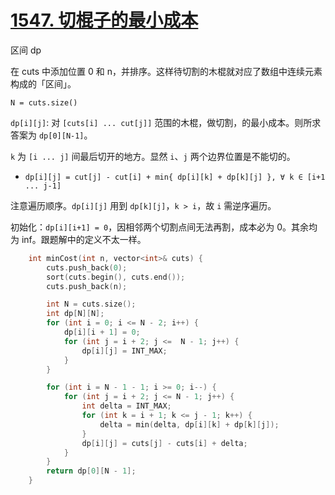 # [1547. 切棍子的最小成本](https://leetcode.cn/problems/minimum-cost-to-cut-a-stick/)

区间 dp

在 cuts 中添加位置 0 和 n，并排序。这样待切割的木棍就对应了数组中连续元素构成的「区间」。

`N = cuts.size()`

`dp[i][j]`: 对 `[cuts[i] ... cut[j]]` 范围的木棍，做切割，的最小成本。则所求答案为 `dp[0][N-1]`。

`k` 为 `[i ... j]` 间最后切开的地方。显然 `i`、`j` 两个边界位置是不能切的。
- `dp[i][j] = cut[j] - cut[i] + min{ dp[i][k] + dp[k][j] }, ∀ k ∈ [i+1 ... j-1]`

注意遍历顺序。`dp[i][j]` 用到 `dp[k][j]`，`k > i`，故 `i` 需逆序遍历。

初始化：`dp[i][i+1] = 0`，因相邻两个切割点间无法再割，成本必为 0。其余均为 inf。跟题解中的定义不太一样。

```cpp
    int minCost(int n, vector<int>& cuts) {
        cuts.push_back(0);
        sort(cuts.begin(), cuts.end());
        cuts.push_back(n);

        int N = cuts.size();
        int dp[N][N];
        for (int i = 0; i <= N - 2; i++) {
            dp[i][i + 1] = 0;
            for (int j = i + 2; j <=  N - 1; j++) {
                dp[i][j] = INT_MAX;
            }
        }

        for (int i = N - 1 - 1; i >= 0; i--) {
            for (int j = i + 2; j <= N - 1; j++) {
                int delta = INT_MAX;
                for (int k = i + 1; k <= j - 1; k++) {
                    delta = min(delta, dp[i][k] + dp[k][j]);
                }
                dp[i][j] = cuts[j] - cuts[i] + delta;
            }
        }
        return dp[0][N - 1];
    }
```
